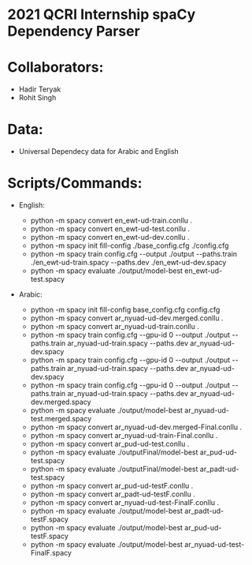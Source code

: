 # 2021 QCRI Internship spaCy Dependency Parser


#
# Collaborators:

  -  Hadir Teryak
  -  Rohit Singh


# Data:

 - Universal Dependecy data for Arabic and English


# Scripts/Commands:
- English:
  - python -m spacy convert en_ewt-ud-train.conllu . 
  - python -m spacy convert en_ewt-ud-test.conllu . 
  - python -m spacy convert en_ewt-ud-dev.conllu . 
  - python -m spacy init fill-config ./base_config.cfg ./config.cfg
  - python -m spacy train config.cfg --output ./output --paths.train ./en_ewt-ud-train.spacy --paths.dev ./en_ewt-ud-dev.spacy
  - python -m spacy evaluate ./output/model-best en_ewt-ud-test.spacy 

 
- Arabic:
   - python -m spacy init fill-config base_config.cfg config.cfg
   - python -m spacy convert ar_nyuad-ud-dev.merged.conllu . 
   - python -m spacy convert ar_nyuad-ud-train.conllu . 
   - python -m spacy train config.cfg --gpu-id 0 --output ./output --paths.train ar_nyuad-ud-train.spacy --paths.dev ar_nyuad-ud-dev.spacy
   - python -m spacy train config.cfg --gpu-id 0 --output ./output --paths.train ar_nyuad-ud-train.spacy --paths.dev ar_nyuad-ud-dev.spacy
   - python -m spacy train config.cfg --gpu-id 0 --output ./output --paths.train ar_nyuad-ud-train.spacy --paths.dev ar_nyuad-ud-dev.merged.spacy
   - python -m spacy evaluate ./output/model-best ar_nyuad-ud-test.merged.spacy 
   - python -m spacy convert ar_nyuad-ud-dev.merged-Final.conllu . 
   - python -m spacy convert ar_nyuad-ud-train-Final.conllu . 
   - python -m spacy convert ar_pud-ud-test.conllu . 
   - python -m spacy evaluate ./outputFinal/model-best ar_pud-ud-test.spacy 
   - python -m spacy evaluate ./outputFinal/model-best ar_padt-ud-test.spacy 
   - python -m spacy convert ar_pud-ud-testF.conllu . 
   - python -m spacy convert ar_padt-ud-testF.conllu . 
   - python -m spacy convert ar_nyuad-ud-test-FinalF.conllu . 
   - python -m spacy evaluate ./output/model-best ar_padt-ud-testF.spacy 
   - python -m spacy evaluate ./output/model-best ar_pud-ud-testF.spacy 
   - python -m spacy evaluate ./output/model-best ar_nyuad-ud-test-FinalF.spacy 
  







